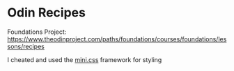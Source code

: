 # Odin Recipes
Foundations Project: 
https://www.theodinproject.com/paths/foundations/courses/foundations/lessons/recipes

I cheated and used the [mini.css](https://minicss.org/) framework for styling


